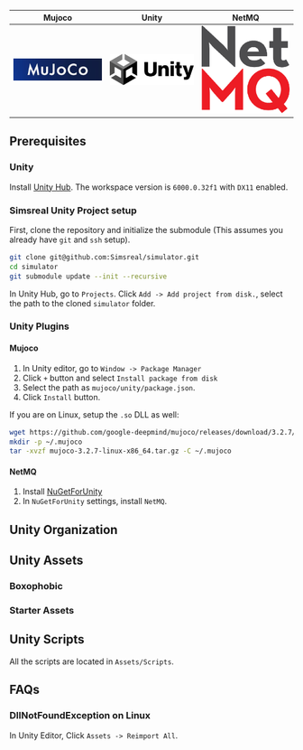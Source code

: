 | Mujoco | Unity | NetMQ |
|:-:|:-:|:-:|
| <a href="https://github.com/google-deepmind/mujoco"><img src="./Assets/src/images.jpg" alt="mujoco" width="300"></a> | <a href="https://mujoco.readthedocs.io/en/stable/unity.html"><img src="./Assets/src/Unity_2021.svg" alt="unity" width="300"></a> | <a href="https://github.com/GlitchEnzo/NuGetForUnity"><img src="./Assets/src/8075215.png" alt="nuget" width="300"></a> |


## Prerequisites

### Unity
Install [Unity Hub](https://unity.com/download). The workspace version is `6000.0.32f1` with `DX11` enabled.

### Simsreal Unity Project setup
First, clone the repository and initialize the submodule (This assumes you already have `git` and `ssh` setup).
```bash
git clone git@github.com:Simsreal/simulator.git
cd simulator
git submodule update --init --recursive
```

In Unity Hub, go to `Projects`. Click `Add -> Add project from disk.`, select the path to the cloned `simulator` folder.

### Unity Plugins

#### Mujoco
1. In Unity editor, go to `Window -> Package Manager`
2. Click `+` button and select `Install package from disk`
3. Select the path as `mujoco/unity/package.json`.
4. Click `Install` button.

If you are on Linux, setup the `.so` DLL as well:
```bash
wget https://github.com/google-deepmind/mujoco/releases/download/3.2.7/mujoco-3.2.7-linux-x86_64.tar.gz
mkdir -p ~/.mujoco
tar -xvzf mujoco-3.2.7-linux-x86_64.tar.gz -C ~/.mujoco
```

#### NetMQ
1. Install [NuGetForUnity](https://github.com/GlitchEnzo/NuGetForUnity)
2. In `NuGetForUnity` settings, install `NetMQ`.

## Unity Organization


## Unity Assets
### Boxophobic

### Starter Assets

## Unity Scripts
All the scripts are located in `Assets/Scripts`.

## FAQs
### DllNotFoundException on Linux
In Unity Editor, Click `Assets -> Reimport All`.
